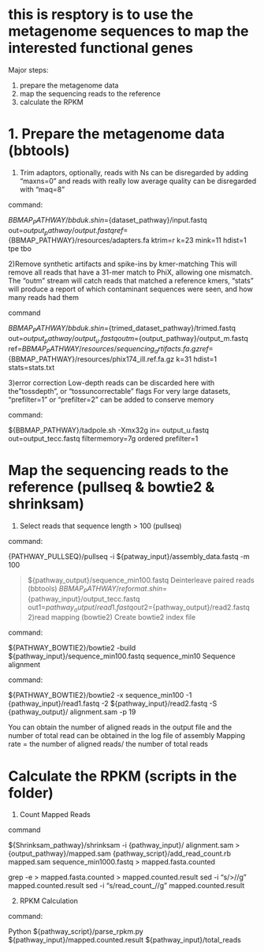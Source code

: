 # this is resptory is to use the metagenome sequences to map the interested functional genes

Major steps:
1. prepare the metagenome data
2. map the sequencing reads to the reference 
3. calculate the RPKM

# 1. Prepare the metagenome data (bbtools)
1) Trim adaptors, optionally, reads with Ns can be disregarded by adding “maxns=0” and reads with really low average quality can be disregarded with “maq=8”

command:

${BBMAP_PATHWAY}/bbduk.sh in=${dataset_pathway}/input.fastq
out=${output_pathway}/output.fastq 
ref=${BBMAP_PATHWAY}/resources/adapters.fa 
ktrim=r k=23 
mink=11 hdist=1 tpe tbo

2)Remove synthetic artifacts and spike-ins by kmer-matching
This will remove all reads that have a 31-mer match to PhiX, allowing one mismatch. The “outm” stream will catch reads that matched a reference kmers, “stats” will produce a report of which contaminant sequences were seen, and how many reads had them

command

${BBMAP_PATHWAY}/bbduk.sh in=${trimed_dataset_pathway}/trimed.fastq
out=${output_pathway}/output_u.fastq outm=${output_pathway}/output_m.fastq ref=${BBMAP_PATHWAY}/resources/sequencing_artifacts.fa.gz ref=${BBMAP_PATHWAY}/resources/phix174_ill.ref.fa.gz k=31 hdist=1 stats=stats.txt

3)error correction
Low-depth reads can be discarded here with the”tossdepth”, or “tossuncorrectable” flags
For very large datasets, “prefilter=1” or “prefilter=2” can be added to conserve memory

command:

${BBMAP_PATHWAY}/tadpole.sh -Xmx32g in= output_u.fastq out=output_tecc.fastq filtermemory=7g ordered prefilter=1

# Map the sequencing reads to the reference (pullseq & bowtie2 & shrinksam)
1) Select reads that sequence length > 100 (pullseq)

command:

{PATHWAY_PULLSEQ}/pullseq -i ${patway_input}/assembly_data.fastq -m 100
> ${pathway_output}/sequence_min100.fastq
Deinterleave paired reads (bbtools)
${BBMAP_PATHWAY}/reformat.sh in=${pathway_input}/output_tecc.fastq out1=${pathway_output}/read1.fastq out2=${pathway_output}/read2.fastq
2)read mapping (bowtie2)
Create bowtie2 index file

command:

${PATHWAY_BOWTIE2}/bowtie2 -build ${pathway_input}/sequence_min100.fastq sequence_min10
Sequence alignment

command:

${PATHWAY_BOWTIE2}/bowtie2 -x sequence_min100 -1 {pathway_input}/read1.fastq -2 ${pathway_input}/read2.fastq -S {pathway_output}/ alignment.sam -p 19

You can obtain the number of aligned reads in the output file and the number of total read can be obtained in the log file of assembly
Mapping rate = the number of aligned reads/ the number of total reads

# Calculate the RPKM (scripts in the folder)
1) Count Mapped Reads

command

${Shrinksam_pathway}/shrinksam -i {pathway_input}/ alignment.sam > {output_pathway}/mapped.sam
{pathway_script}/add_read_count.rb mapped.sam sequence_min1000.fastq > mapped.fasta.counted

grep -e > mapped.fasta.counted > mapped.counted.result
sed -i “s/>//g” mapped.counted.result
sed -i “s/read_count_//g” mapped.counted.result

2) RPKM Calculation

command:

Python ${pathway_script}/parse_rpkm.py ${pathway_input}/mapped.counted.result ${pathway_input}/total_reads
